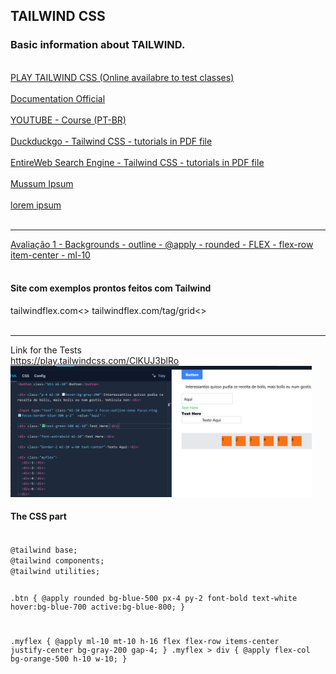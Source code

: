 <h2> TAILWIND CSS </h2>
<h3>Basic information about TAILWIND.</h3>
<br>
<a href="https://play.tailwindcss.com/">PLAY TAILWIND CSS (Online availabre to test classes)</a><br>
<br>
<a href="https://v2.tailwindcss.com/docs">Documentation Official</a><br>
<br>
<a href="https://www.youtube.com/playlist?list=PLcoYAcR89n-r1m-tMfV4qndrRWpT_rb9u">YOUTUBE - Course (PT-BR)</a><br>
<br>
<a href="https://duckduckgo.com/?q=tailwind+css+filetype%3Apdf&t=h_&ia=web">Duckduckgo - Tailwind CSS - tutorials in PDF file</a><br>
<br>
<a href="https://search.entireweb.com/search?engine=8&q=filetype%3Apdf+tailwind+css">EntireWeb Search Engine - Tailwind CSS - tutorials in PDF file</a><br>
<br>
<a href="https://mussumipsum.com/">Mussum Ipsum</a><br>
<br>
<a href="https://www.lipsum.com/">lorem ipsum</a><br>
<br>
<hr>
<a href="https://play.tailwindcss.com/ClKUJ3blRo">Avaliação 1 - Backgrounds - outline - @apply - rounded - FLEX - flex-row item-center - ml-10</a><br>
<br>
<h4>Site com exemplos prontos feitos com Tailwind</h4>
<href="https://tailwindflex.com">tailwindflex.com</a><>
<href="https://tailwindflex.com/tag/grid">tailwindflex.com/tag/grid</a><>
<br>
<br>
<hr>
Link for the Tests<br>
<a href="https://play.tailwindcss.com/ClKUJ3blRo">https://play.tailwindcss.com/ClKUJ3blRo</a><br>
<img src="https://github.com/Xaobin/CoursesLearn/blob/main/All/Tailwind/imgs/ttt01.png?raw=true" weight="490" height="210"><br>
<h4>The CSS part</h4>
<code>
@tailwind base;
@tailwind components;
@tailwind utilities;

.btn {
  @apply rounded bg-blue-500 px-4 py-2
font-bold text-white hover:bg-blue-700 active:bg-blue-800;
}

.myflex {
  @apply ml-10 mt-10 h-16  flex flex-row items-center justify-center bg-gray-200  gap-4;
}
.myflex > div {
  @apply flex-col bg-orange-500 h-10 w-10;
}

</code>
